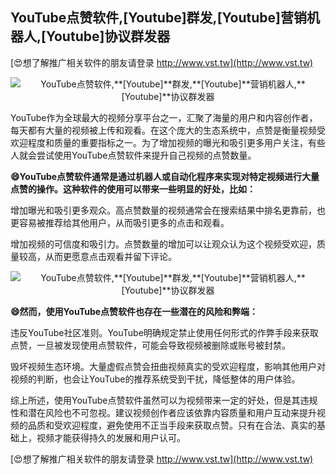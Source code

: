 ## **YouTube点赞软件,**[Youtube]**群发,**[Youtube]**营销机器人,**[Youtube]**协议群发器**

[😍想了解推广相关软件的朋友请登录 http://www.vst.tw](http://www.vst.tw)

 <center><img src="https://vst.tw/MP4/tuiguang/png/8.png" alt="YouTube点赞软件,**[Youtube]**群发,**[Youtube]**营销机器人,**[Youtube]**协议群发器"></center>

YouTube作为全球最大的视频分享平台之一，汇聚了海量的用户和内容创作者，每天都有大量的视频被上传和观看。在这个庞大的生态系统中，点赞是衡量视频受欢迎程度和质量的重要指标之一。为了增加视频的曝光和吸引更多用户关注，有些人就会尝试使用YouTube点赞软件来提升自己视频的点赞数量。

**😄YouTube点赞软件通常是通过机器人或自动化程序来实现对特定视频进行大量点赞的操作。这种软件的使用可以带来一些明显的好处，比如：**

增加曝光和吸引更多观众。高点赞数量的视频通常会在搜索结果中排名更靠前，也更容易被推荐给其他用户，从而吸引更多的点击和观看。

增加视频的可信度和吸引力。点赞数量的增加可以让观众认为这个视频受欢迎，质量较高，从而更愿意点击观看并留下评论。

 <center><img src="https://vst.tw/MP4/tuiguang/png/1.png" alt="YouTube点赞软件,**[Youtube]**群发,**[Youtube]**营销机器人,**[Youtube]**协议群发器"></center>

**😄然而，使用YouTube点赞软件也存在一些潜在的风险和弊端：**

违反YouTube社区准则。YouTube明确规定禁止使用任何形式的作弊手段来获取点赞，一旦被发现使用点赞软件，可能会导致视频被删除或账号被封禁。

毁坏视频生态环境。大量虚假点赞会扭曲视频真实的受欢迎程度，影响其他用户对视频的判断，也会让YouTube的推荐系统受到干扰，降低整体的用户体验。

综上所述，使用YouTube点赞软件虽然可以为视频带来一定的好处，但是其违规性和潜在风险也不可忽视。建议视频创作者应该依靠内容质量和用户互动来提升视频的品质和受欢迎程度，避免使用不正当手段来获取点赞。只有在合法、真实的基础上，视频才能获得持久的发展和用户认可。

[😍想了解推广相关软件的朋友请登录 http://www.vst.tw](http://www.vst.tw)



